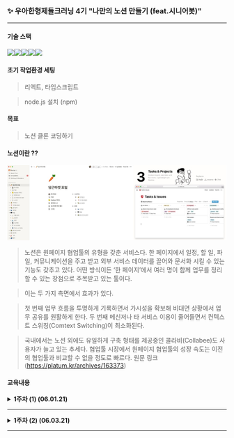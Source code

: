 ###  ✨ 우아한형제들크러닝 4기 "나만의 노션 만들기 (feat.시니어봇)" 
---
#### 기술 스택

<img src="https://img.shields.io/badge/javascript-F7DF1E?style=for-the-badge&logo=javascript&logoColor=black"><img src="https://img.shields.io/badge/react-61DAFB?style=for-the-badge&logo=react&logoColor=black"><img src="https://img.shields.io/badge/node.js-4FC08D?style=for-the-badge&logo=node.js&logoColor=white"><img src="https://img.shields.io/badge/github-181717?style=for-the-badge&logo=github&logoColor=white"><img src="https://img.shields.io/badge/typescript-7952B3?style=for-the-badge&logo=typescript&logoColor=white">

#### 초기 작업환경 세팅

> 리엑트, 타입스크립트

> node.js 설치 (npm)

#### 목표

> 노션 클론 코딩하기

#### 노션이란 ??

<img src="./main/img1.png"  width="1000"> 

> 노션은 원페이지 협업툴의 유형을 갖춘 서비스다. 
> 한 페이지에서 일정, 할 일, 파일, 커뮤니케이션을 주고 받고 외부 서비스 데이터를 끌어와 문서화 시킬 수 있는 기능도 갖추고 있다. 
> 어떤 방식이든 ‘한 페이지’에서 여러 명이 함께 업무를 정리할 수 있는 장점으로 주목받고 있는 툴이다.

> 이는 두 가지 측면에서 효과가 있다. 

> 첫 번째 업무 흐름을 투명하게 기록하면서 가시성을 확보해 비대면 상황에서 업무 공유를 원활하게 한다. 
> 두 번째 메신저나 타 서비스 이용이 줄어들면서 컨텍스트 스위칭(Comtext Switching)이 최소화된다. 

> 국내에서는 노션 외에도 유일하게 구축 형태를 제공중인 콜라비(Collabee)도 사용자가 늘고 있는 추세다. 
> 협업툴 시장에서 원페이지 협업툴의 성장 속도는 이전의 협업툴과 비교할 수 없을 정도로 빠르다. 
> 원문 링크(https://platum.kr/archives/163373)

#### 교육내용

<details>
<summary>
 <b>1주차 (1) (06.01.21)</b>
</summary>
<div markdown="1">

<br>
 <b>김민태 기술이사님과 함께한 오리엔테이션(OT) </b><br><br>
 <b>질문 4가지?</b><br><br>
 <p>
  <b>1. 시니어가 왜 필요할까? </b><br>
 주니어 개발자들이란 경주마같다. 앞으로 달릴 수 있는 힘과 체력은 충분하지만 옆을 돌아보기란 어렵지 않을까? <br>
 시니어들이 방향성을 잡아 줄 수 있는 역할..? 문제해결에 충분한 경험이 있기 때문에..<br><br>
  <b>2. 실무적 코드란 무엇일까?</b><br>
 유지보수가 쉬운 코드? 너무 추상적이라... <br>
 좀더 구체적으로 말해보자면, 직관적으로 이해가 가는.. <br>
 프레임워크를 사용해서 쉬운 구조로 모듈을 구성하고 테스팅도 쉽게 해보는.. 그런느낌의 코드가 아닐까 <br>
 사실 개발자로서 실무경험이 전무하다보니 실무적 코드에 대한 개념이 부족..<br><br>
  <b>3. HandsOn은 누가 잘하나?(하루에 다루는 코드량)</b><br>
 사실 다루는 코드량이 많다고해서 일을 더 많이한다는 의미는 아닐듯 싶다. <br>
 물론 조금더 알기 쉬운 코드, 단순 반복 업무라고해서 쉬운 일은 아니겠지만 다루는 코드량 보다는 코드의 질이 더 중요하지않을까?<br><br>
  <b>4. 개발을 잘한다는 것은 무엇일까?</b><br>
 사실 위의 질문과 본질적으로 비슷한 의미지 않을까 싶다. 개발을 잘하기 위해선 여러조건이 필요하다. <br>
 외적으로는 팀내의 커뮤니케이션, 업무 분담 부터 시작해서 코드작성 배포 등 여러가지로... <br>
 기본적인 기획적 확인사항부터 기술적인 확인사항까지 효율적으로 유연하게 진행하는 것이 개발을 잘하는 것일듯 싶다..<br>
 </p>
 </div>
</details>

--- 

<details>
<summary>
 <b> 1주차 (2) (06.03.21)</b>
</summary>
<div markdown="1">
<br>
 <b> 기획에 관하여... </b>
<br>
 
 </div>
</details>

---

